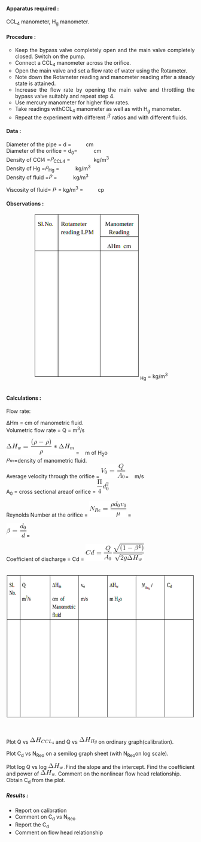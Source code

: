 
#### Apparatus required :

CCL<sub>4</sub> manometer, H<sub>g</sub> manometer.

#### Procedure :
<ul style="text-align: justify; list-style-type: circle;">
 <li>Keep the bypass valve completely open and the main valve completely closed. Switch on
the pump.</li>
 <li>Connect a CCL<sub>4</sub> manometer across the orifice.</li>
 <li>Open the main valve and set a flow rate of water using the Rotameter.</li>
 <li>Note down the Rotameter reading and manometer reading after a steady state is attained.</li>
 <li>Increase the flow rate by opening the main valve and throttling the bypass valve suitably
and repeat step 4.</li>
 <li>Use mercury manometer for higher flow rates.</li>
 <li> Take readings withCCL<sub>4</sub> manometer as well as with H<sub>g</sub> manometer.</li>
 <li>Repeat the experiment with different <img src="images/CodeCogsEqn (42).gif"  style="width:11px;height:16px;"> ratios and with different fluids.</li>
 </ul>

#### Data :

Diameter of the pipe = d =&nbsp;&nbsp;&nbsp;&nbsp;&nbsp;&nbsp;&nbsp;&nbsp;&nbsp;&nbsp;cm</br>
Diameter of the orifice = d<sub>0</sub>=&nbsp;&nbsp;&nbsp;&nbsp;&nbsp;&nbsp;&nbsp;&nbsp;&nbsp;&nbsp; cm</br>
Density of CCl4 =<img src="images/CodeCogsEqn (46).gif"  style="width:9px;height:12px;"><sub>CCL4</sub>  =&nbsp;&nbsp;&nbsp;&nbsp;&nbsp;&nbsp;&nbsp;&nbsp;&nbsp;&nbsp; &nbsp;&nbsp;&nbsp;&nbsp;&nbsp;kg/m<sup>3</sup></br>
Density of Hg =<img src="images/CodeCogsEqn (46).gif" style="width:9px;height:12px;"><sub>Hg</sub>  = &nbsp;&nbsp;&nbsp;&nbsp;&nbsp;&nbsp;&nbsp;&nbsp;&nbsp;&nbsp;kg/m<sup>3</sup></br>
Density of fluid =<img src="images/CodeCogsEqn (46).gif"  style="width:9px;height:12px;">  = &nbsp;&nbsp;&nbsp;&nbsp;&nbsp;&nbsp;&nbsp;&nbsp;&nbsp;&nbsp;kg/m<sup>3</sup></br>

Viscosity of fluid= <img src="images/CodeCogsEqn (47).gif"  style="width:11px;height:12px;">  = kg/m<sup>3</sup> =&nbsp;&nbsp;&nbsp;&nbsp;&nbsp;&nbsp;&nbsp;&nbsp;&nbsp;&nbsp;cp</br>

#### Observations :
<center><img src="images/expproc3.gif"  style="width:286px;height:440px;"><sub>Hg</sub>  = kg/m<sup>3</sup></center>

</br>

#### Calculations :
Flow rate:</br>

∆Hm = cm of manometric fluid.</br>
Volumetric flow rate = Q = m<sup>3</sup>/s</br>

<img src="images/CodeCogsEqn (48).gif"  style="width:182px;height:43px;"> =&nbsp;&nbsp; &nbsp;m of H<sub>2</sub>o<br>
<img src="images/CodeCogsEqn (49).gif" style="width:21px;height:12px;">=density of manometric fluid.</br>
Average velocity through the orifice = <img src="images/CodeCogsEqn (50).gif" style="width:65px;height:39px;">=&nbsp;&nbsp;&nbsp; m/s</br>
A<sub>0</sub> = cross sectional areaof orifice =&nbsp;<img src="images/CodeCogsEqn (51).gif" style="width:30px;height:38px;"></br>

Reynolds Number at the orifice = <img src="images/CodeCogsEqn (52).gif" style="width:99px;height:42px;" > = </br>

<img src="images/CodeCogsEqn (53).gif"  style="width:54px;height:38px;">= </br>

Coefficient of discharge = Cd = <img src="images/CodeCogsEqn (54).gif"  style="width:156px;height:46px;"></br></br>

<center><img src="images/expproc32.gif"  style="width:634px;height:385px;"></center>

</br></br>
Plot Q vs <img src="images/CodeCogsEqn (55).gif"  style="width:65px;height:17px;"> and Q vs <img src="images/CodeCogsEqn (56).gif"  style="width:48px;height:18px;"> on ordinary graph(calibration).</br>

Plot C<sub>d</sub> vs N<sub>Reo</sub> on a semilog graph sheet (with N<sub>Reo</sub>on log scale).</br>

Plot log Q vs log <img src="images/CodeCogsEqn (57).gif"  style="width:39px;height:15px;">
.Find the slope and the intercept. Find the coefficient and power of
<img src="images/CodeCogsEqn (57).gif"  style="width:39px;height:15px;">. Comment on the nonlinear flow head relationship. Obtain C<sub>d</sub> from the plot.
##### Results :
<ul>
<li>Report on calibration</li>
<li>Comment on C<sub>d</sub> vs N<sub>Reo</sub></li>
<li>Report the C<sub>d</sub></li>
<li>Comment on flow head relationship</li>
</ul>
